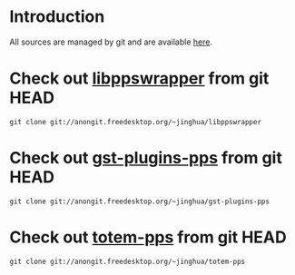# Introduction #
All sources are managed by git and are available [here](http://cgit.freedesktop.org/~jinghua).

# Check out [libppswrapper](http://cgit.freedesktop.org/~jinghua/libppswrapper/) from git HEAD #
```
git clone git://anongit.freedesktop.org/~jinghua/libppswrapper
```

# Check out [gst-plugins-pps](http://cgit.freedesktop.org/~jinghua/gst-plugins-pps) from git HEAD #
```
git clone git://anongit.freedesktop.org/~jinghua/gst-plugins-pps
```

# Check out [totem-pps](http://cgit.freedesktop.org/~jinghua/totem-pps) from git HEAD #
```
git clone git://anongit.freedesktop.org/~jinghua/totem-pps
```